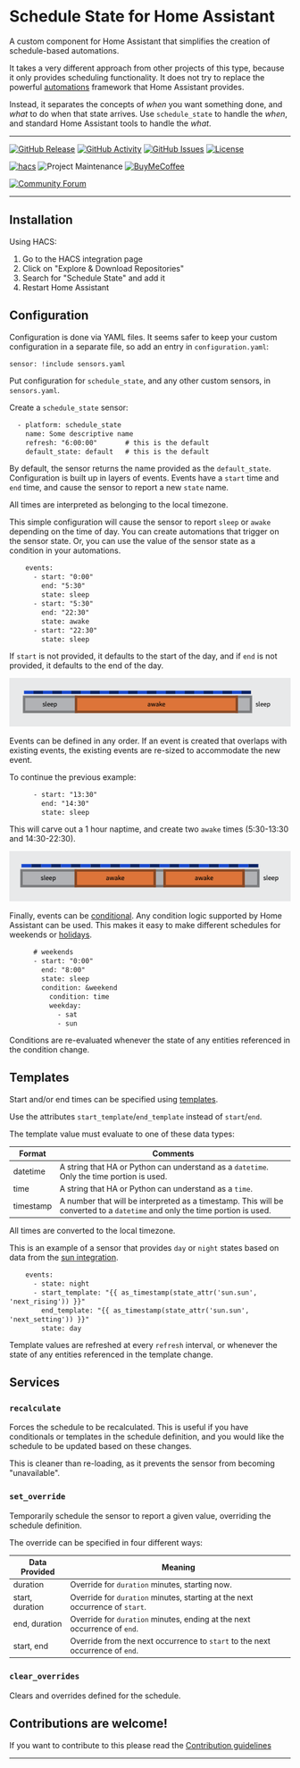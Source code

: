 # Schedule State for Home Assistant

A custom component for Home Assistant that simplifies the creation of schedule-based automations.

It takes a very different approach from other projects of this type, because it only provides
scheduling functionality. It does not try to replace the powerful [automations](https://www.home-assistant.io/docs/automation/)
framework that Home Assistant provides.

Instead, it separates the concepts of *when* you want something done,
and *what* to do when that state arrives. Use `schedule_state` to handle the *when*,
and standard Home Assistant tools to handle the *what*.

***

[![GitHub Release][releases-shield]][releases]
[![GitHub Activity][commits-shield]][commits]
[![GitHub Issues][issues-shield]][issues]
[![License][license-shield]](LICENSE)

[![hacs][hacsbadge]][hacs]
![Project Maintenance][maintenance-shield]
[![BuyMeCoffee][buymecoffeebadge]][buymecoffee]

[![Community Forum][forum-shield]][forum]

***

## Installation

Using HACS:

1. Go to the HACS integration page
2. Click on "Explore & Download Repositories"
3. Search for "Schedule State" and add it
4. Restart Home Assistant

## Configuration

Configuration is done via YAML files. It seems safer to keep your custom
configuration in a separate file, so add an entry in `configuration.yaml`:

```
sensor: !include sensors.yaml
```

Put configuration for `schedule_state`, and any other custom sensors, in `sensors.yaml`.

Create a `schedule_state` sensor:

```
  - platform: schedule_state
    name: Some descriptive name
    refresh: "6:00:00"       # this is the default
    default_state: default   # this is the default
```

By default, the sensor returns the name provided as the `default_state`. Configuration is built up in layers of events.
Events have a `start` time and `end` time, and cause the sensor to report a new `state` name.

All times are interpreted as belonging to the local timezone.

This simple configuration will cause the sensor to report `sleep` or `awake` depending on the time of day.
You can create automations that trigger on the sensor state. Or, you can use the value of the sensor state as a
condition in your automations.

```
    events:
      - start: "0:00"
        end: "5:30"
        state: sleep
      - start: "5:30"
        end: "22:30"
        state: awake
      - start: "22:30"
        state: sleep
```

If `start` is not provided, it defaults to the start of the day, and if `end` is not provided, it defaults to the end of the day.

![schedule1][schedule1img]

Events can be defined in any order. If an event is created that overlaps with existing events, the existing events are re-sized to
accommodate the new event.

To continue the previous example:

```
      - start: "13:30"
        end: "14:30"
        state: sleep
```

This will carve out a 1 hour naptime, and create two `awake` times (5:30-13:30 and 14:30-22:30).

![schedule2][schedule2img]

Finally, events can be [conditional](https://www.home-assistant.io/docs/scripts/conditions/).
Any condition logic supported by Home Assistant can be used.
This makes it easy to make different schedules for
weekends or [holidays](https://www.home-assistant.io/integrations/workday/).

```
      # weekends
      - start: "0:00"
        end: "8:00"
        state: sleep
        condition: &weekend
          condition: time
          weekday:
            - sat
            - sun
```

Conditions are re-evaluated whenever the state of any entities referenced in the condition change.

## Templates

Start and/or end times can be specified using [templates](https://www.home-assistant.io/docs/configuration/templating/).

Use the attributes `start_template`/`end_template` instead of `start`/`end`.

The template value must evaluate to one of these data types:

| Format    | Comments                     |
|-----------|------------------------------|
| datetime  | A string that HA or Python can understand as a `datetime`. Only the time portion is used. |
| time      | A string that HA or Python can understand as a `time`. |
| timestamp | A number that will be interpreted as a timestamp. This will be converted to a `datetime` and only the time portion is used. |

All times are converted to the local timezone.

This is an example of a sensor that provides `day` or `night` states based on data from
the [sun integration](https://www.home-assistant.io/integrations/sun/).

```
    events:
      - state: night
      - start_template: "{{ as_timestamp(state_attr('sun.sun', 'next_rising')) }}"
        end_template: "{{ as_timestamp(state_attr('sun.sun', 'next_setting')) }}"
        state: day
```

Template values are refreshed at every `refresh` interval, or whenever the state of any entities referenced in the template change.

## Services

### `recalculate`

Forces the schedule to be recalculated. This is useful if you have conditionals or templates in the schedule definition,
and you would like the schedule to be updated based on these changes.

This is cleaner than re-loading, as it prevents the sensor from becoming "unavailable".

### `set_override`

Temporarily schedule the sensor to report a given value, overriding the schedule definition.

The override can be specified in four different ways:

| Data Provided   | Meaning |
|-----------------|---------|
| duration        | Override for `duration` minutes, starting now. |
| start, duration | Override for `duration` minutes, starting at the next occurrence of `start`. |
| end, duration   | Override for `duration` minutes, ending at the next occurrence of `end`. |
| start, end      | Override from the next occurrence to `start` to the next occurrence of `end`. |

### `clear_overrides`

Clears and overrides defined for the schedule.

## Contributions are welcome!

If you want to contribute to this please read the [Contribution guidelines](CONTRIBUTING.md)

***

[schedule_state]: https://github.com/aneeshd/schedule_state
[issues-shield]: https://img.shields.io/github/issues/aneeshd/schedule_state
[forks-shield]: https://img.shields.io/github/forks/aneeshd/schedule_state
[stars-shield]: https://img.shields.io/github/stars/aneeshd/schedule_state
[commits-shield]: https://img.shields.io/github/commit-activity/y/aneeshd/schedule_state.svg
[commits]: https://github.com/aneeshd/schedule_state/commits/main
[buymecoffee]: https://www.buymeacoffee.com/aneeshd
[buymecoffeebadge]: https://img.shields.io/badge/buy%20me%20a%20coffee-donate-yellow.svg
[hacs]: https://github.com/hacs/integration
[hacsbadge]: https://img.shields.io/badge/HACS-Custom-orange.svg
[forum-shield]: https://img.shields.io/badge/community-forum-brightgreen.svg
[forum]: https://community.home-assistant.io/
[license-shield]: https://img.shields.io/github/license/aneeshd/schedule_state
[maintenance-shield]: https://img.shields.io/badge/maintainer-aneeshd-blue.svg
[releases-shield]: https://img.shields.io/github/release/custom-components/blueprint.svg
[releases]: https://github.com/aneeshd/schedule_state/releases
[issues]: https://github.com/aneeshd/schedule_state/issues
[schedule1img]: https://raw.githubusercontent.com/aneeshd/schedule_state/main/docs/schedule1.png
[schedule2img]: https://raw.githubusercontent.com/aneeshd/schedule_state/main/docs/schedule2.png
